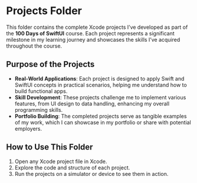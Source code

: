 # Projects Folder

This folder contains the complete Xcode projects I’ve developed as part of the **100 Days of SwiftUI** course. Each project represents a significant milestone in my learning journey and showcases the skills I’ve acquired throughout the course.

## Purpose of the Projects

- **Real-World Applications**: Each project is designed to apply Swift and SwiftUI concepts in practical scenarios, helping me understand how to build functional apps.
- **Skill Development**: These projects challenge me to implement various features, from UI design to data handling, enhancing my overall programming skills.
- **Portfolio Building**: The completed projects serve as tangible examples of my work, which I can showcase in my portfolio or share with potential employers.

## How to Use This Folder

1. Open any Xcode project file in Xcode.
2. Explore the code and structure of each project.
3. Run the projects on a simulator or device to see them in action.
